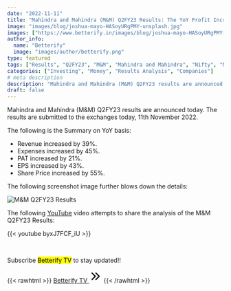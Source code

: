 ```yaml
---
date: "2022-11-11"
title: "Mahindra and Mahindra (M&M) Q2FY23 Results: The YoY Profit Increased by 21%"
image: "images/blog/joshua-mayo-HASoyURgPMY-unsplash.jpg"
images: ["https://www.betterify.in/images/blog/joshua-mayo-HASoyURgPMY-unsplash_hu86a644c996b0d42fa45019c058914ec4_221995_8ea00231ccfdf34a8778089812d6d662.webp"]
author_info: 
  name: "Betterify"
  image: "images/author/betterify.png"
type: featured
tags: ["Results", "Q2FY23", "M&M", "Mahindra and Mahindra", "Nifty", "Nifty50", "Stocks", "Shares",]
categories: ["Investing", "Money", "Results Analysis", "Companies"]
# meta description
description: "Mahindra and Mahindra (M&M) Q2FY23 results are announced on 11/11/22. This post and video tries to share the analysis of the results"
draft: false
---
```


Mahindra and Mahindra (M&M) Q2FY23 results are announced today. The results are submitted to the exchanges today, 11th November 2022.

The following is the Summary on YoY basis:
* Revenue increased by 39%.
* Expenses increased by 45%.
* PAT increased by 21%.
* EPS increased by 43%.
* Share Price increased by 55%.

The following screenshot image further blows down the details:

![M&M Q2FY23 Results](https://docs.google.com/drawings/d/1i4K_i7mUiqOwVnZ4Avg3HzCjr69tf2O7vq6kIqlleCk/export/png)

The following [YouTube](https://www.youtube.com/channel/UCiyLlAY3_T1XiADSThStYGA) video attempts to share the analysis of the M&M Q2FY23 Results:

{{< youtube byxJ7FCF_iU  >}}

<br>

Subscribe <mark>Betterify TV</mark> to stay updated!!

{{< rawhtml >}}
<a href="https://www.youtube.com/channel/UCiyLlAY3_T1XiADSThStYGA" target="_blank" class="btn btn-primary btn-lg mt-4 mb-4">Betterify TV <svg xmlns="http://www.w3.org/2000/svg" class="h-5 w-5" viewBox="0 0 20 20" width="30px" height="30px" fill="currentColor">
  <path fill-rule="evenodd" d="M10.293 15.707a1 1 0 010-1.414L14.586 10l-4.293-4.293a1 1 0 111.414-1.414l5 5a1 1 0 010 1.414l-5 5a1 1 0 01-1.414 0z" clip-rule="evenodd" />
  <path fill-rule="evenodd" d="M4.293 15.707a1 1 0 010-1.414L8.586 10 4.293 5.707a1 1 0 011.414-1.414l5 5a1 1 0 010 1.414l-5 5a1 1 0 01-1.414 0z" clip-rule="evenodd" />
</svg></a>
{{< /rawhtml >}}